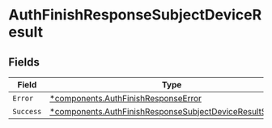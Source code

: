 # AuthFinishResponseSubjectDeviceResult


## Fields

| Field                                                                                                                               | Type                                                                                                                                | Required                                                                                                                            | Description                                                                                                                         |
| ----------------------------------------------------------------------------------------------------------------------------------- | ----------------------------------------------------------------------------------------------------------------------------------- | ----------------------------------------------------------------------------------------------------------------------------------- | ----------------------------------------------------------------------------------------------------------------------------------- |
| `Error`                                                                                                                             | [*components.AuthFinishResponseError](../../models/components/authfinishresponseerror.md)                                           | :heavy_minus_sign:                                                                                                                  | N/A                                                                                                                                 |
| `Success`                                                                                                                           | [*components.AuthFinishResponseSubjectDeviceResultSuccess](../../models/components/authfinishresponsesubjectdeviceresultsuccess.md) | :heavy_minus_sign:                                                                                                                  | N/A                                                                                                                                 |